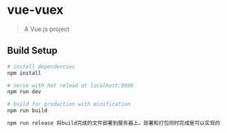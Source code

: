 # vue-vuex

> A Vue.js project

## Build Setup

``` bash
# install dependencies
npm install

# serve with hot reload at localhost:8080
npm run dev

# build for production with minification
npm run build

npm run release 将build完成的文件部署到服务器上。部署和打包同时完成是可以实现的
```
